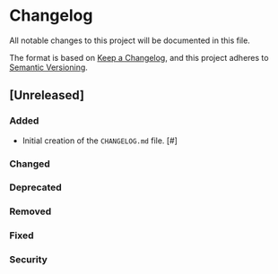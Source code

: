 # Changelog

All notable changes to this project will be documented in this file.

The format is based on [Keep a Changelog](https://keepachangelog.com/en/1.0.0/), 
and this project adheres to [Semantic Versioning](https://semver.org/).

## [Unreleased]
### Added
- Initial creation of the `CHANGELOG.md` file. [#<ticket-number>]

### Changed

### Deprecated

### Removed

### Fixed

### Security
